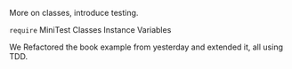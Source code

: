 More on classes, introduce testing.

`require`
MiniTest
Classes
Instance Variables

We Refactored the book example from yesterday and extended it,
  all using TDD.
